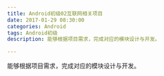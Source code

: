 ```yaml
---
title: Android初级02互联网相关项目
date: 2017-01-29 08:30:00
categories: Android
tags: Android初级
description: 能够根据项目需求，完成对应的模块设计与开发。

---
```



能够根据项目需求，完成对应的模块设计与开发。